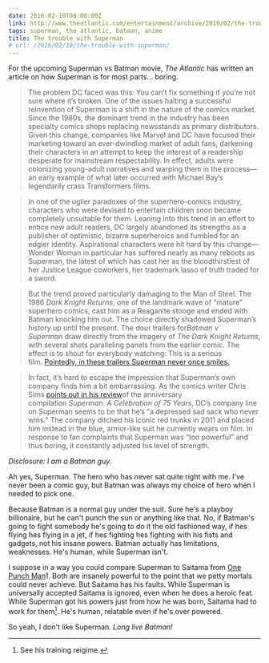 ```yaml
---
date: 2016-02-10T00:00:00Z
link: http://www.theatlantic.com/entertainment/archive/2016/02/the-trouble-with-superman/435408/
tags: superman, the atlantic, batman, anime
title: The trouble with Superman
# url: /2016/02/10/the-trouble-with-superman/
---
```


For the upcoming Superman vs Batman movie, *The Atlantic* has written an article on how Superman is for most parts... boring.

> The problem DC faced was this: You can’t fix something if you’re not sure where it’s broken. One of the issues halting a successful reinvention of Superman is a shift in the nature of the comics market. Since the 1980s, the dominant trend in the industry has been specialty comics shops replacing newsstands as primary distributors. Given this change, companies like Marvel and DC have focused their marketing toward an ever-dwindling market of adult fans, darkening their characters in an attempt to keep the interest of a readership desperate for mainstream respectability. In effect, adults were colonizing young-adult narratives and warping them in the process—an early example of what later occurred with Michael Bay’s legendarily crass Transformers films.



> In one of the uglier paradoxes of the superhero-comics industry, characters who were devised to entertain children soon became completely unsuitable for them. Leaning into this trend in an effort to entice new adult readers, DC largely abandoned its strengths as a publisher of optimistic, bizarre superheroics and fumbled for an edgier identity. Aspirational characters were hit hard by this change—Wonder Woman in particular has suffered nearly as many reboots as Superman, the latest of which has cast her as the bloodthirstiest of her Justice League coworkers, her trademark lasso of truth traded for a sword.



> But the trend proved particularly damaging to the Man of Steel. The 1986 *Dark Knight Returns*, one of the landmark wave of “mature” superhero comics, cast him as a Reaganite stooge and ended with Batman knocking him out. The choice directly shadowed Superman’s history up until the present. The dour trailers for*Batman v Superman* draw directly from the imagery of *The Dark Knight Returns*, with several shots paralleling panels from the earlier comic. The effect is to shout for everybody watching: This is a serious film. [Pointedly, in these trailers Superman never once smiles.](https://www.youtube.com/watch?v=fis-9Zqu2Ro)



> In fact, it’s hard to escape the impression that Superman’s own company finds him a bit embarrassing. As the comics writer Chris Sims [points out in his review](http://comicsalliance.com/superman-a-celebration-of-75-years-review-dc/)of the anniversary compilation *Superman: A Celebration of 75 Years*, DC’s company line on Superman seems to be that he’s “a depressed sad sack who never wins.” The company ditched his iconic red trunks in 2011 and placed him instead in the blue, armor-like suit he currently wears on film. In response to fan complaints that Superman was “too powerful” and thus boring, it constantly adjusted his level of strength.

*Disclosure: I am a Batman guy.*

Ah yes, Superman. The hero who has never sat quite right with me. I've never been a comic guy, but Batman was always my choice of hero when I needed to pick one. 

Because Batman is a normal guy under the suit. Sure he's a playboy billionaire, but he can't punch the sun or anything like that. No, if Batman's going to fight somebody he's going to do it the old fashioned way, if hes flying hes flying in a jet, if hes fighting hes fighting with his fists and gadgets, not his insane powers. Batman actually has limitations, weaknesses. He's human, while Superman isn't.

I suppose in a way you could compare Superman to Saitama from [One Punch Man](http://myanimelist.net/anime/30276)1. Both are insanely powerful to the point that we petty mortals could never achieve. But Saitama has his faults. While Superman is universally accepted Saitama is ignored, even when he does a heroic feat. While Superman got his powers just from how he was born, Saitama had to work for them[^2]. He's human, relatable even if he's over powered.

So yeah, I don't like Superman. *Long live Batman!*







[^1]: Although they're probably meant to be similar.
[^2]: See his training reigime.